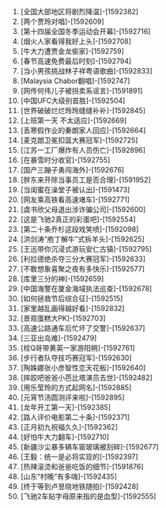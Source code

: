 
1. [全国大部地区将剧烈降温]-[1592382]
1. [两个贾玲对唱]-[1592609]
1. [第十四届全国冬季运动会开幕]-[1592716]
1. [烟火人家看得我好上头]-[1592708]
1. [牛大力遭贾金龙偷家]-[1592759]
1. [春节高速免费最后时刻]-[1592794]
1. [当小男孩挑战林子祥粤语歌曲]-[1592833]
1. [Malaysia Chabor翻唱]-[1592747]
1. [网传何伟儿子被拐卖系谣言]-[1591891]
1. [中国UFC大级别首胜]-[1592504]
1. [世界破破烂烂玲玲缝缝补补]-[1592845]
1. [上班第一天 不太适应]-[1592669]
1. [丢寒假作业的秦朗家人回应]-[1592664]
1. [麦克朗卫冕扣篮大赛冠军]-[1592725]
1. [江苏一工厂爆炸有人员伤亡]-[1592896]
1. [在暴雪时分收官]-[1592755]
1. [国产三蹦子勇闯海外]-[1592676]
1. [胖东来开除当事员工是否合理]-[1591952]
1. [当闺蜜在澡堂子被认出]-[1591473]
1. [网友乘高铁看高速堵车]-[1592771]
1. [虞书欣父母退出涉诈骗公司]-[1592600]
1. [这是飞驰2真正的彩蛋吧]-[1592554]
1. [第二十条乔杉这段戏笑喷]-[1592098]
1. [洪剑涛“庖丁解牛”式拆羊头]-[1592625]
1. [王迅带你沉浸式游玩安仁古镇]-[1592795]
1. [利拉德绝杀夺三分大赛冠军]-[1592633]
1. [不敢想象喜聚之夜有多快乐]-[1592577]
1. [库里三分的神]-[1592659]
1. [中国海警在厦金海域执法巡查]-[1592678]
1. [如何拯救节后综合征]-[1592515]
1. [家里越乱画得越好看]-[1592832]
1. [景观蛋糕大PK]-[1592703]
1. [高速公路通车后忙坏了交警]-[1592637]
1. [三亚出岛难]-[1592479]
1. [栓Q哥带黄英一家游阳朔]-[1592761]
1. [步行者队夺技巧赛冠军]-[1592630]
1. [陶姝娜张小彦智性恋天花板]-[1592640]
1. [摔跤吧爸爸小芭比塔演员去世]-[1592482]
1. [用乐莹玲的方式起网名]-[1592885]
1. [元宵节汤圆测评来啦]-[1592895]
1. [龙年开工第一天]-[1592385]
1. [路人评价电影第二十条]-[1592371]
1. [正月初九祝福久久]-[1592362]
1. [好怕牛大力翻车]-[1592710]
1. [新疆沙尘暴多辆车窗玻璃被刮碎]-[1592677]
1. [王毅：统一是必将实现的]-[1592397]
1. [热辣滚烫和爸爸吃饭的细节]-[1591876]
1. [山东“村晚”有多嗨]-[1592435]
1. [终于等到卢昱晓地铁随拍]-[1592428]
1. [飞驰2车贴字母原来指的是血型]-[1592555]